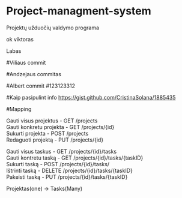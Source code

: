 # Project-managment-system
Projektų užduočių valdymo programa

ok viktoras

Labas

#Viliaus commit

#Andzejaus commitas

#Albert commit
#123123312

#Kaip pasipulint info
https://gist.github.com/CristinaSolana/1885435

#Mapping

Gauti visus projektus   - GET /projects  
Gauti konkretu projekta - GET /projects/{id}  
Sukurti projekta 		- POST 	/projects  
Redaguoti projektą 	    - PUT	/projects/{id}   


Gauti visus taskus - GET /projects/{id}/tasks  
Gauti kontretu taską - GET /projects/{id}/tasks/{taskID}  
Sukurti taską  - POST /projects/{id}/tasks/  
Ištrinti taską - DELETE /projects/{id}/tasks/{taskID}  
Pakeisti taską - PUT  /projects/{id}/tasks/{taskID}


Projektas(one) -> Tasks(Many)
